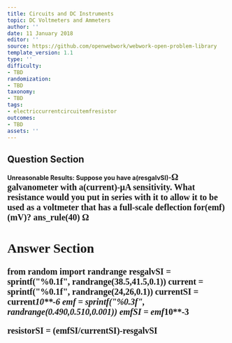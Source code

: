 ```yaml
---
title: Circuits and DC Instruments
topic: DC Voltmeters and Ammeters
author: ''
date: 11 January 2018
editor: ''
source: https://github.com/openwebwork/webwork-open-problem-library
template_version: 1.1
type: ''
difficulty:
- TBD
randomization:
- TBD
taxonomy:
- TBD
tags:
- electriccurrentcircuitemfresistor
outcomes:
- TBD
assets: ''
---
```


## Question Section 

<b>
<b>Unreasonable Results:<b> Suppose you have a(resgalvSI)-<span style="font-family: 'Times'; font-size: 20px";>&Omega;<span> galvanometer with a(current)-<span style="font-family: 'Times'; font-size: 20px";>&mu;A<span> sensitivity.
What resistance would you put in series with it to allow it to be used as a voltmeter that has a full-scale deflection for(emf)(mV)?
ans_rule(40) <span style="font-family: 'Times'; font-size: 20px";>&Omega;<span>



## Answer Section

from random import randrange
resgalvSI = sprintf("%0.1f", randrange(38.5,41.5,0.1))
current = sprintf("%0.1f", randrange(24,26,0.1))
currentSI = current*10**-6
emf = sprintf("%0.3f", randrange(0.490,0.510,0.001))
emfSI = emf*10**-3

resistorSI = (emfSI/currentSI)-resgalvSI